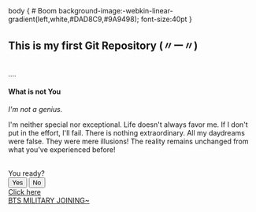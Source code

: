 <!DOCTYPE html>
<html>
  <head>
    body {
# Boom
      background-image:-webkin-linear-gradient(left,white,#DAD8C9,#9A9498);
        font-size:40pt
    }
<h2>This is my first Git Repository (〃ー〃) </h2>
<br>....
<br>
<h4>What is not You</h4> <i>I'm not a genius.</i>
<br>
<p>I'm neither special nor exceptional.
Life doesn't always favor me. If I don't put in the effort, I'll fail. There is nothing extraordinary.
All my daydreams were false. They were mere illusions!
The reality remains unchanged from what you've experienced before!</p>
<br>You ready?<br>
<button>Yes</button>
<button>No</button>
<br> <a href="https://youtube.com/channel/UCLkAepWjdylmXSltofFvsYQ">Click here</a>
<br> <a href= "https://economictimes.indiatimes.com/magazines/panache/bts-members-to-enlist-in-military-by-end-of-2023-armys-get-emotional-on-twitter/articleshow/101111368.cms?from=mdr">BTS MILITARY JOINING~</a>
    
  </head>
</html>

